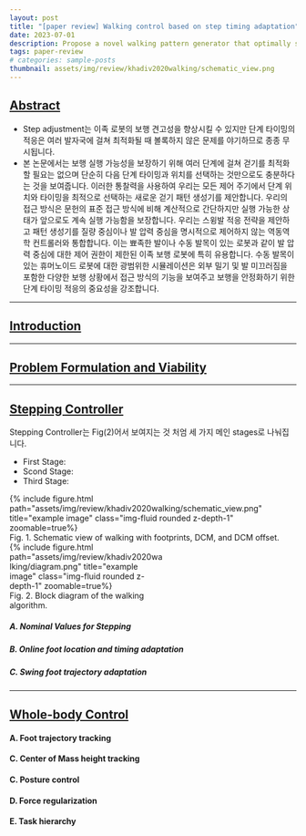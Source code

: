 ```yaml
---
layout: post
title: "[paper review] Walking control based on step timing adaptation"
date: 2023-07-01
description: Propose a novel walking pattern generator that optimally selects step location and timing at every control cycle.
tags: paper-review
# categories: sample-posts
thumbnail: assets/img/review/khadiv2020walking/schematic_view.png
---
```


## [Abstract](#abstract)
* Step adjustment는 이족 로봇의 보행 견고성을 향상시킬 수 있지만 단계 타이밍의 적응은 여러 발자국에 걸쳐 최적화될 때 볼록하지 않은 문제를 야기하므로 종종 무시됩니다. 
* 본 논문에서는 보행 실행 가능성을 보장하기 위해 여러 단계에 걸쳐 걷기를 최적화할 필요는 없으며 단순히 다음 단계 타이밍과 위치를 선택하는 것만으로도 충분하다는 것을 보여줍니다. 이러한 통찰력을 사용하여 우리는 모든 제어 주기에서 단계 위치와 타이밍을 최적으로 선택하는 새로운 걷기 패턴 생성기를 제안합니다. 우리의 접근 방식은 문헌의 표준 접근 방식에 비해 계산적으로 간단하지만 실행 가능한 상태가 앞으로도 계속 실행 가능함을 보장합니다. 우리는 스윙발 적응 전략을 제안하고 패턴 생성기를 질량 중심이나 발 압력 중심을 명시적으로 제어하지 않는 역동역학 컨트롤러와 통합합니다. 이는 뾰족한 발이나 수동 발목이 있는 로봇과 같이 발 압력 중심에 대한 제어 권한이 제한된 이족 보행 로봇에 특히 유용합니다. 수동 발목이 있는 휴머노이드 로봇에 대한 광범위한 시뮬레이션은 외부 밀기 및 발 미끄러짐을 포함한 다양한 보행 상황에서 접근 방식의 기능을 보여주고 보행을 안정화하기 위한 단계 타이밍 적응의 중요성을 강조합니다.

---

## [Introduction](#introduction)

---

## [Problem Formulation and Viability](#problem-formulation-and-viability)

---

## [Stepping Controller](#stepping-controller)
Stepping Controller는 Fig(2)어서 보여지는 것 처엄 세 가지 메인 stages로 나눠집니다.
* First Stage: 
* Scond Stage:
* Third Stage:

<div class="row justify-content-center">
<div style="width: 480px; margin-right: 10px; margin-top: 0px;">
            {% include figure.html path="assets/img/review/khadiv2020walking/schematic_view.png" title="example image" class="img-fluid rounded z-depth-1"  zoomable=true%}
        <div class="caption">
            Fig. 1. Schematic view of walking with footprints, DCM, and DCM offset.
        </div>
    </div>
    <div style="width: 270px; margin-right: 0px; margin-top: 0px;">
            {% include figure.html path="assets/img/review/khadiv2020walking/diagram.png" title="example image" class="img-fluid rounded z-depth-1"  zoomable=true%}
        <div class="caption">
            Fig. 2. Block diagram of the walking algorithm.
        </div>
    </div>
</div>

##### A. Nominal Values for Stepping
##### B. Online foot location and timing adaptation
##### C. Swing foot trajectory adaptation

---

## [Whole-body Control](#whole-body-control)

#### A. Foot trajectory tracking
#### C. Center of Mass height tracking
#### C. Posture control
#### D. Force regularization
#### E. Task hierarchy
